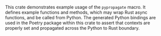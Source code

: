 This crate demonstrates example usage of the `pypropagate` macro. It defines example functions and
methods, which may wrap Rust async functions, and be called from Python. The generated Python
bindings are used in the Poetry package within this crate to assert that contexts are properly
set and propagated across the Python to Rust boundary.
